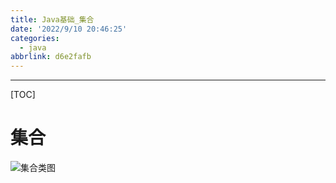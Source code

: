 ```yaml
---
title: Java基础_集合
date: '2022/9/10 20:46:25'
categories:
  - java
abbrlink: d6e2fafb
---
```


---

[TOC]


# 集合

![集合类图](https://img-blog.csdn.net/20150503205808570)



